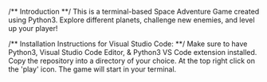 /** Introduction **/
This is a terminal-based Space Adventure Game created using Python3. Explore different planets, 
challenge new enemies, and level up your player!

/** Installation Instructions for Visual Studio Code: **/
Make sure to have Python3, Visual Studio Code Editor, & Python3 VS Code extension installed.
Copy the repository into a directory of your choice.
At the top right click on the 'play' icon.
The game will start in your terminal.
